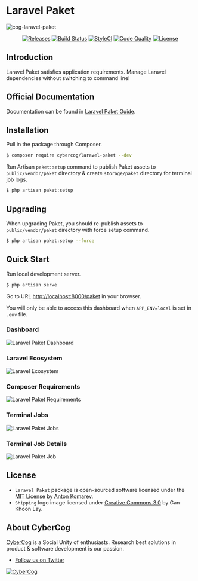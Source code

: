 # Laravel Paket

![cog-laravel-paket](https://user-images.githubusercontent.com/1849174/55282087-15cfb880-534e-11e9-9187-a99215bd8c4d.png)

<p align="center">
<a href="https://github.com/cybercog/laravel-paket/releases"><img src="https://img.shields.io/github/release/cybercog/laravel-paket.svg?style=flat-square" alt="Releases"></a>
<a href="https://travis-ci.org/cybercog/laravel-paket"><img src="https://img.shields.io/travis/cybercog/laravel-paket/master.svg?style=flat-square" alt="Build Status"></a>
<a href="https://styleci.io/repos/194345461"><img src="https://styleci.io/repos/194345461/shield" alt="StyleCI"></a>
<a href="https://scrutinizer-ci.com/g/cybercog/laravel-paket/?branch=master"><img src="https://img.shields.io/scrutinizer/g/cybercog/laravel-paket.svg?style=flat-square" alt="Code Quality"></a>
<a href="https://github.com/cybercog/laravel-paket/blob/master/LICENSE"><img src="https://img.shields.io/github/license/cybercog/laravel-paket.svg?style=flat-square" alt="License"></a>
</p>

## Introduction

Laravel Paket satisfies application requirements. Manage Laravel dependencies without switching to command line!

## Official Documentation

Documentation can be found in [Laravel Paket Guide](https://laravel-paket.readme.io/docs).

## Installation

Pull in the package through Composer.

```sh
$ composer require cybercog/laravel-paket --dev
```

Run Artisan `paket:setup` command to publish Paket assets to `public/vendor/paket` directory & create `storage/paket` directory for terminal job logs.

```sh
$ php artisan paket:setup
```

## Upgrading

When upgrading Paket, you should re-publish assets to `public/vendor/paket` directory with force setup command.

```sh
$ php artisan paket:setup --force
```

## Quick Start

Run local development server.
    
```sh
$ php artisan serve 
```

Go to URL [http://localhost:8000/paket](http://localhost:8000/paket) in your browser.

You will only be able to access this dashboard when `APP_ENV=local` is set in `.env` file.

### Dashboard

![Laravel Paket Dashboard](https://user-images.githubusercontent.com/1849174/64434687-ca25f580-d0c9-11e9-95c4-8df1f2bd02ff.png)

### Laravel Ecosystem

![Laravel Ecosystem](https://user-images.githubusercontent.com/1849174/64430016-005e7780-d0c0-11e9-8929-7667dcfc985e.png)

### Composer Requirements

![Laravel Paket Requirements](https://user-images.githubusercontent.com/1849174/64429876-aa89cf80-d0bf-11e9-939e-20107f6bab62.png)

### Terminal Jobs

![Laravel Paket Jobs](https://user-images.githubusercontent.com/1849174/64499584-4c790a00-d2c2-11e9-902d-cfed49be1d98.png)

### Terminal Job Details

![Laravel Paket Job](https://user-images.githubusercontent.com/1849174/64499560-38cda380-d2c2-11e9-9ea9-11491865ec6f.png)

## License

- `Laravel Paket` package is open-sourced software licensed under the [MIT License](LICENSE) by [Anton Komarev].
- `Shipping` logo image licensed under [Creative Commons 3.0](https://creativecommons.org/licenses/by/3.0/us/) by Gan Khoon Lay.

## About CyberCog

[CyberCog](https://cybercog.su) is a Social Unity of enthusiasts. Research best solutions in product & software development is our passion.

- [Follow us on Twitter](https://twitter.com/cybercog)

<a href="https://cybercog.su"><img src="https://cloud.githubusercontent.com/assets/1849174/18418932/e9edb390-7860-11e6-8a43-aa3fad524664.png" alt="CyberCog"></a>

[Anton Komarev]: https://komarev.com
